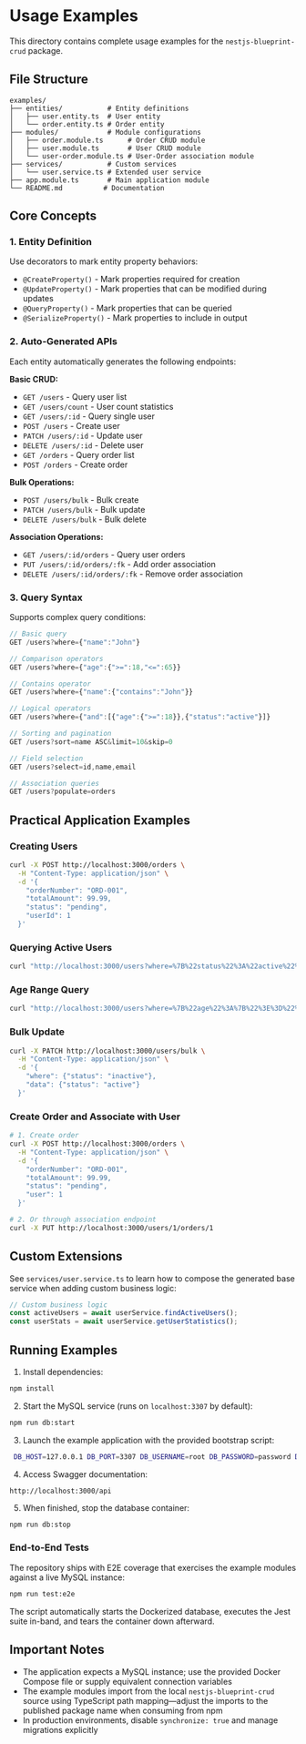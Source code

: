 # Usage Examples

This directory contains complete usage examples for the `nestjs-blueprint-crud` package.

## File Structure

```
examples/
├── entities/           # Entity definitions
│   ├── user.entity.ts  # User entity
│   └── order.entity.ts # Order entity
├── modules/            # Module configurations
│   ├── order.module.ts      # Order CRUD module
│   ├── user.module.ts       # User CRUD module
│   └── user-order.module.ts # User-Order association module
├── services/           # Custom services
│   └── user.service.ts # Extended user service
├── app.module.ts       # Main application module
└── README.md          # Documentation
```

## Core Concepts

### 1. Entity Definition

Use decorators to mark entity property behaviors:

- `@CreateProperty()` - Mark properties required for creation
- `@UpdateProperty()` - Mark properties that can be modified during updates
- `@QueryProperty()` - Mark properties that can be queried
- `@SerializeProperty()` - Mark properties to include in output

### 2. Auto-Generated APIs

Each entity automatically generates the following endpoints:

**Basic CRUD:**

- `GET /users` - Query user list
- `GET /users/count` - User count statistics
- `GET /users/:id` - Query single user
- `POST /users` - Create user
- `PATCH /users/:id` - Update user
- `DELETE /users/:id` - Delete user
- `GET /orders` - Query order list
- `POST /orders` - Create order

**Bulk Operations:**

- `POST /users/bulk` - Bulk create
- `PATCH /users/bulk` - Bulk update
- `DELETE /users/bulk` - Bulk delete

**Association Operations:**

- `GET /users/:id/orders` - Query user orders
- `PUT /users/:id/orders/:fk` - Add order association
- `DELETE /users/:id/orders/:fk` - Remove order association

### 3. Query Syntax

Supports complex query conditions:

```javascript
// Basic query
GET /users?where={"name":"John"}

// Comparison operators
GET /users?where={"age":{">=":18,"<=":65}}

// Contains operator
GET /users?where={"name":{"contains":"John"}}

// Logical operators
GET /users?where={"and":[{"age":{">=":18}},{"status":"active"}]}

// Sorting and pagination
GET /users?sort=name ASC&limit=10&skip=0

// Field selection
GET /users?select=id,name,email

// Association queries
GET /users?populate=orders
```

## Practical Application Examples

### Creating Users

```bash
curl -X POST http://localhost:3000/orders \
  -H "Content-Type: application/json" \
  -d '{
    "orderNumber": "ORD-001",
    "totalAmount": 99.99,
    "status": "pending",
    "userId": 1
  }'
```

### Querying Active Users

```bash
curl "http://localhost:3000/users?where=%7B%22status%22%3A%22active%22%7D"
```

### Age Range Query

```bash
curl "http://localhost:3000/users?where=%7B%22age%22%3A%7B%22%3E%3D%22%3A18%2C%22%3C%3D%22%3A65%7D%7D"
```

### Bulk Update

```bash
curl -X PATCH http://localhost:3000/users/bulk \
  -H "Content-Type: application/json" \
  -d '{
    "where": {"status": "inactive"},
    "data": {"status": "active"}
  }'
```

### Create Order and Associate with User

```bash
# 1. Create order
curl -X POST http://localhost:3000/orders \
  -H "Content-Type: application/json" \
  -d '{
    "orderNumber": "ORD-001",
    "totalAmount": 99.99,
    "status": "pending",
    "user": 1
  }'

# 2. Or through association endpoint
curl -X PUT http://localhost:3000/users/1/orders/1
```

## Custom Extensions

See `services/user.service.ts` to learn how to compose the generated base service when adding custom business logic:

```typescript
// Custom business logic
const activeUsers = await userService.findActiveUsers();
const userStats = await userService.getUserStatistics();
```

## Running Examples

1. Install dependencies:

```bash
npm install
```

2. Start the MySQL service (runs on `localhost:3307` by default):

```bash
npm run db:start
```

3. Launch the example application with the provided bootstrap script:

```bash
 DB_HOST=127.0.0.1 DB_PORT=3307 DB_USERNAME=root DB_PASSWORD=password DB_NAME=nestjs_crud_example npx ts-node -r tsconfig-paths/register examples/main.ts
```

4. Access Swagger documentation:

```
http://localhost:3000/api
```

5. When finished, stop the database container:

```bash
npm run db:stop
```

### End-to-End Tests

The repository ships with E2E coverage that exercises the example modules against a live MySQL instance:

```bash
npm run test:e2e
```

The script automatically starts the Dockerized database, executes the Jest suite in-band, and tears the container down afterward.

## Important Notes

- The application expects a MySQL instance; use the provided Docker Compose file or supply equivalent connection variables
- The example modules import from the local `nestjs-blueprint-crud` source using TypeScript path mapping—adjust the imports to the published package name when consuming from npm
- In production environments, disable `synchronize: true` and manage migrations explicitly
